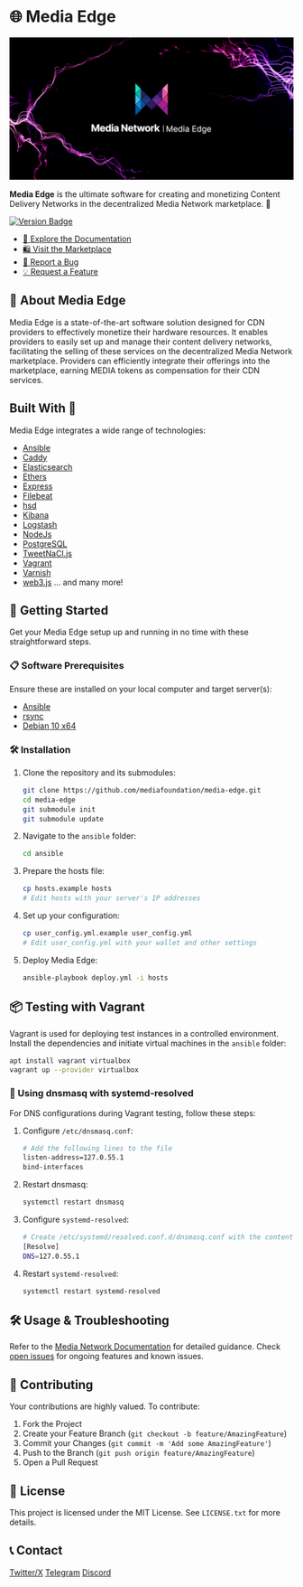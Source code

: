 # 🌐 Media Edge

![Logo](media-edge.png)

**Media Edge** is the ultimate software for creating and monetizing Content Delivery Networks in the decentralized Media Network marketplace. 🚀

[![Version Badge](https://img.shields.io/badge/version-1.0.0-blue)](https://github.com/mediafoundation/media-edge/releases)

- [📖 Explore the Documentation](https://docs.media.network)
- [🛍️ Visit the Marketplace](https://app.media.network)
- [🐞 Report a Bug](https://github.com/mediafoundation/media-edge/issues)
- [💡 Request a Feature](https://github.com/mediafoundation/media-edge/issues)

## 📢 About Media Edge

Media Edge is a state-of-the-art software solution designed for CDN providers to effectively monetize their hardware resources. It enables providers to easily set up and manage their content delivery networks, facilitating the selling of these services on the decentralized Media Network marketplace. Providers can efficiently integrate their offerings into the marketplace, earning MEDIA tokens as compensation for their CDN services. 

## Built With 💼

Media Edge integrates a wide range of technologies:

- [Ansible](https://www.ansible.com/)
- [Caddy](https://caddyserver.com/)
- [Elasticsearch](https://www.elastic.co/elasticsearch/)
- [Ethers](https://ethers.org/)
- [Express](https://expressjs.com/)
- [Filebeat](https://www.elastic.co/beats/filebeat)
- [hsd](https://github.com/handshake-org/hsd)
- [Kibana](https://www.elastic.co/kibana/)
- [Logstash](https://www.elastic.co/logstash/)
- [NodeJs](https://nodejs.org/)
- [PostgreSQL](https://www.postgresql.org/)
- [TweetNaCl.js](https://tweetnacl.js.org/)
- [Vagrant](https://www.vagrantup.com/)
- [Varnish](https://varnish-cache.org/)
- [web3.js](https://web3js.org/#/)
... and many more!

## 🚀 Getting Started

Get your Media Edge setup up and running in no time with these straightforward steps.

### 📋 Software Prerequisites

Ensure these are installed on your local computer and target server(s):

- [Ansible](https://docs.ansible.com/ansible/latest/installation_guide/intro_installation.html#installing-ansible-on-specific-operating-systems)
- [rsync](https://rsync.samba.org/)
- [Debian 10 x64](https://www.debian.org/releases/buster/debian-installer/)

### 🛠️ Installation

1. Clone the repository and its submodules:
   ```sh
   git clone https://github.com/mediafoundation/media-edge.git
   cd media-edge
   git submodule init
   git submodule update
   ```
2. Navigate to the `ansible` folder:
   ```sh
   cd ansible
   ```
3. Prepare the hosts file:
   ```sh
   cp hosts.example hosts
   # Edit hosts with your server's IP addresses
   ```
4. Set up your configuration:
   ```sh
   cp user_config.yml.example user_config.yml
   # Edit user_config.yml with your wallet and other settings
   ```
5. Deploy Media Edge:
   ```sh
   ansible-playbook deploy.yml -i hosts
   ```

## 📦 Testing with Vagrant

Vagrant is used for deploying test instances in a controlled environment. Install the dependencies and initiate virtual machines in the `ansible` folder:

```sh
apt install vagrant virtualbox
vagrant up --provider virtualbox
```

### 🔄 Using dnsmasq with systemd-resolved

For DNS configurations during Vagrant testing, follow these steps:

1. Configure `/etc/dnsmasq.conf`:
   ```sh
   # Add the following lines to the file
   listen-address=127.0.55.1
   bind-interfaces
   ```
2. Restart dnsmasq:
   ```sh
   systemctl restart dnsmasq
   ```
3. Configure `systemd-resolved`:
   ```sh
   # Create /etc/systemd/resolved.conf.d/dnsmasq.conf with the content:
   [Resolve]
   DNS=127.0.55.1
   ```
4. Restart `systemd-resolved`:
   ```sh
   systemctl restart systemd-resolved
   ```

## 🛠️ Usage & Troubleshooting

Refer to the [Media Network Documentation](https://docs.media.network/) for detailed guidance. Check [open issues](https://github.com/mediafoundation/media-edge/issues) for ongoing features and known issues.

## 🤝 Contributing

Your contributions are highly valued. To contribute:

1. Fork the Project
2. Create your Feature Branch (`git checkout -b feature/AmazingFeature`)
3. Commit your Changes (`git commit -m 'Add some AmazingFeature'`)
4. Push to the Branch (`git push origin feature/AmazingFeature`)
5. Open a Pull Request

## 📜 License

This project is licensed under the MIT License. See `LICENSE.txt` for more details.

## 📞 Contact

 [Twitter/X](https://twitter.com/Media_FDN)
 [Telegram](https://t.me/Media_FDN)
 [Discord](https://discord.com/invite/wwSw3J7F2j)

